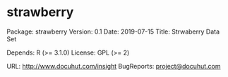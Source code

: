 # strawberry

Package: strawberry
Version: 0.1
Date: 2019-07-15
Title: Strwaberry Data Set

Depends: R (>= 3.1.0)
License: GPL (>= 2)

URL: http://www.docuhut.com/insight
BugReports: project@docuhut.com
